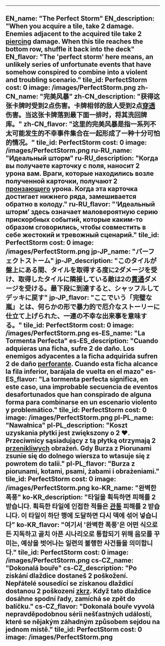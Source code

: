 ---

EN_name: "The Perfect Storm"
EN_description: "When you acquire a tile, take 2 damage.  Enemies adjacent to the acquired tile take 2 <u>piercing</u> damage.  When this tile reaches the bottom row, shuffle it back into the deck"
EN_flavor: "The 'perfect storm' here means, an unlikely series of unfortunate events that have somehow conspired to combine into a violent and troubling scenario."
tile_id: PerfectStorm
cost: 0
image: /images/PerfectStorm.png
zh-CN_name: "完美风暴"
zh-CN_description: "获得这张卡牌时受到2点伤害。卡牌相邻的敌人受到2点<u>穿透</u>伤害。当这张卡牌落到最下面一排时，将其洗回牌库。"
zh-CN_flavor: "这里的完美风暴是指一系列不太可能发生的不幸事件集合在一起形成了一种十分可怕的情况。"
tile_id: PerfectStorm
cost: 0
image: /images/PerfectStorm.png
ru-RU_name: "Идеальный шторм"
ru-RU_description: "Когда вы получаете карточку с поля, наносит 2 урона вам. Враги, которые находились возле полученной карточки, получают 2 <u>пронзающего</u> урона. Когда эта карточка достигает нижнего ряда, замешивается обратно в колоду."
ru-RU_flavor: "‘Идеальный шторм’ здесь означает маловероятную серию прискорбных событий, которые каким-то образом сговорились, чтобы совместить в себе жестокий и тревожный сценарий."
tile_id: PerfectStorm
cost: 0
image: /images/PerfectStorm.png
jp-JP_name: "パーフェクトストーム"
jp-JP_description: "このタイルが盤上にある間、タイルを取得する度に2ダメージを受け、取得したタイルに隣接している敵は2の<u>貫通</u>ダメージを受ける。最下段に到達すると、シャッフルしてデッキに戻す"
jp-JP_flavor: "ここでいう「完璧な嵐」とは、何らかの形で暴力的で厄介なストーリーに仕立て上げられた、一連の不幸な出来事を意味する。"
tile_id: PerfectStorm
cost: 0
image: /images/PerfectStorm.png
es-ES_name: "La Tormenta Perfecta"
es-ES_description: "Cuando adquieras una ficha, sufre 2 de daño. Los enemigos adyacentes a la ficha adquirida sufren 2 de daño <u>perforante</u>. Cuando esta ficha alcance la fila inferior, barájala de vuelta en el mazo"
es-ES_flavor: "La tormenta perfecta significa, en este caso, una improbable secuencia de eventos desafortunados que han conspirado de alguna forma para combinarse en un escenario violento y problemático."
tile_id: PerfectStorm
cost: 0
image: /images/PerfectStorm.png
pl-PL_name: "Nawałnica"
pl-PL_description: "Koszt uzyskania płytki jest zwiększony o 2 ❤️. Przeciwnicy sąsiadujący z tą płytką otrzymają 2 <u>przenikliwych</u> obrażeń. Gdy Burza z Piorunami zsunie się do dolnego wiersza to wtasuje się z powrotem do talii."
pl-PL_flavor: "Burza z piorunami, kotami, psami, żabami i obrażeniami."
tile_id: PerfectStorm
cost: 0
image: /images/PerfectStorm.png
ko-KR_name: "완벽한 폭풍"
ko-KR_description: "타일을 획득하면 피해를 2 받습니다. 획득한 타일에 인접한 적들은 <u>관통</u> 피해를 2 받습니다. 이 타일이 하단 행에 도달하면 다시 덱에 섞어 넣습니다"
ko-KR_flavor: "여기서 '완벽한 폭풍'은 어떤 식으로든 지독하고 골치 아픈 시나리오로 통합되기 위해 음모를 꾸미는, 예상을 벗어나는 일련의 불행한 사건들을 의미합니다."
tile_id: PerfectStorm
cost: 0
image: /images/PerfectStorm.png
cs-CZ_name: "Dokonalá bouře"
cs-CZ_description: "Po získání dlaždice dostaneš 2 poškožení. Nepřátelé sousedící se získanou dlaždicí dostanou 2 poškození <u>zkrz</u>. Když tato dlaždice dosáhne spodní řady, zamíchá se zpět do balíčku."
cs-CZ_flavor: "Dokonalá bouře vyvolá nepravděpodobnou sérii nešťastných událostí, které se nějakým záhadným způsobem sejdou na jednom místě."
tile_id: PerfectStorm
cost: 0
image: /images/PerfectStorm.png
---